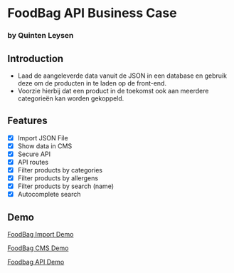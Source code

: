 # FoodBag API Business Case

### by Quinten Leysen

## Introduction

- Laad de aangeleverde data vanuit de JSON in een database en gebruik deze om de producten in te laden op de front-end.
- Voorzie hierbij dat een product in de toekomst ook aan meerdere categorieën kan worden gekoppeld.

## Features

- [x] Import JSON File
- [x] Show data in CMS
- [x] Secure API
- [x] API routes
- [x] Filter products by categories
- [x] Filter products by allergens
- [x] Filter products by search (name)
- [x] Autocomplete search

## Demo

[FoodBag Import Demo](https://www.loom.com/share/310b1a82680147b1b788f0d676385f22)

[FoodBag CMS Demo](https://www.loom.com/share/310b1a82680147b1b788f0d676385f22)

[Foodbag API Demo](https://www.loom.com/share/24b9947c22fb4d2384bc7942e8b5c09d)

